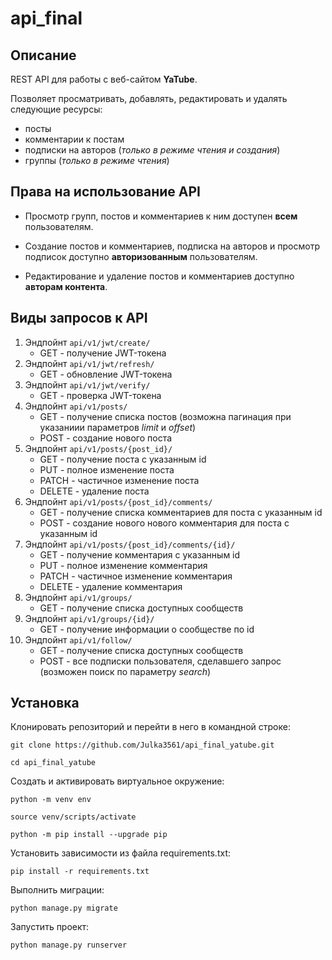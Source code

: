 # api_final
## Описание

REST API для работы с веб-сайтом **YaTube**.

Позволяет просматривать, добавлять, редактировать и удалять следующие ресурсы:
- посты
- комментарии к постам
- подписки на авторов (*только в режиме чтения и создания*)
- группы (*только в режиме чтения*)

## Права на использование API

- Просмотр групп, постов и комментариев к ним доступен **всем** пользователям.

- Создание постов и комментариев, подписка на авторов и просмотр подписок доступно **авторизованным** пользователям.

- Редактирование и удаление постов и комментариев доступно **авторам контента**.

## Виды запросов к API

1. Эндпойнт ```api/v1/jwt/create/```
    - GET - получение JWT-токена
2. Эндпойнт ```api/v1/jwt/refresh/```
    - GET - обновление JWT-токена
3. Эндпойнт ```api/v1/jwt/verify/```
    - GET - проверка JWT-токена
4. Эндпойнт ```api/v1/posts/```
    - GET - получение списка постов (возможна пагинация при указаниии параметров *limit* и *offset*)
    - POST - создание нового поста
5. Эндпойнт ```api/v1/posts/{post_id}/```
    - GET - получение поста с указанным id
    - PUT - полное изменение поста
    - PATCH - частичное изменение поста
    - DELETE - удаление поста
6. Эндпойнт ```api/v1/posts/{post_id}/comments/```
    - GET - получение списка комментариев для поста с указанным id
    - POST - создание нового нового комментария для поста с указанным id
7. Эндпойнт ```api/v1/posts/{post_id}/comments/{id}/```
    - GET - получение комментария с указанным id
    - PUT - полное изменение комментария
    - PATCH - частичное изменение комментария
    - DELETE - удаление комментария
8.  Эндпойнт ```api/v1/groups/```
    - GET - получение списка доступных сообществ
9.  Эндпойнт ```api/v1/groups/{id}/```
    - GET - получение информации о сообществе по id
10. Эндпойнт ```api/v1/follow/```
    - GET - получение списка доступных сообществ
    - POST -  все подписки пользователя, сделавшего запроc (возможен поиск по параметру *search*) 
      
## Установка

Клонировать репозиторий и перейти в него в командной строке:

```
git clone https://github.com/Julka3561/api_final_yatube.git
```

```
cd api_final_yatube
```

Cоздать и активировать виртуальное окружение:

```
python -m venv env
```

```
source venv/scripts/activate
```

```
python -m pip install --upgrade pip
```

Установить зависимости из файла requirements.txt:

```
pip install -r requirements.txt
```

Выполнить миграции:

```
python manage.py migrate
```

Запустить проект:

```
python manage.py runserver
```